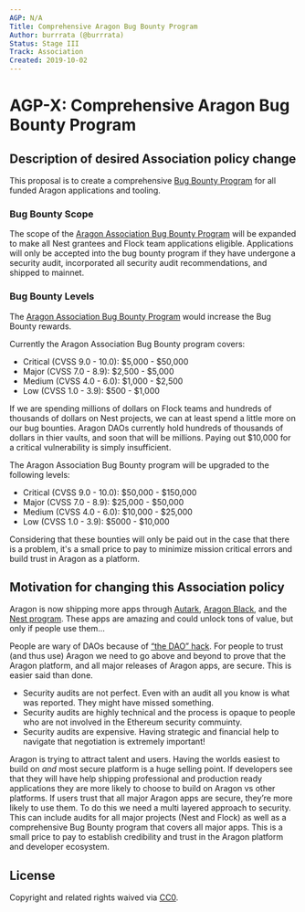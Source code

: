 ```yaml
---
AGP: N/A
Title: Comprehensive Aragon Bug Bounty Program
Author: burrrata (@burrrata)
Status: Stage III
Track: Association
Created: 2019-10-02
---
```


# AGP-X: Comprehensive Aragon Bug Bounty Program

## Description of desired Association policy change

This proposal is to create a comprehensive [Bug Bounty Program](https://wiki.aragon.org/dev/bug_bounty/) for all funded Aragon applications and tooling. 

### Bug Bounty Scope

The scope of the [Aragon Association Bug Bounty Program](https://wiki.aragon.org/dev/bug_bounty/) will be expanded to make all Nest grantees and Flock team applications eligible. Applications will only be accepted into the bug bounty program if they have undergone a security audit, incorporated all security audit recommendations, and shipped to mainnet. 

### Bug Bounty Levels

The [Aragon Association Bug Bounty Program](https://wiki.aragon.org/dev/bug_bounty/) would increase the Bug Bounty rewards. 

Currently the Aragon Association Bug Bounty program covers:
- Critical (CVSS 9.0 - 10.0): $5,000 - $50,000
- Major (CVSS 7.0 - 8.9): $2,500 - $5,000
- Medium (CVSS 4.0 - 6.0): $1,000 - $2,500
- Low (CVSS 1.0 - 3.9): $500 - $1,000

If we are spending millions of dollars on Flock teams and hundreds of thousands of dollars on Nest projects, we can at least spend a little more on our bug bounties. Aragon DAOs currently hold hundreds of thousands of dollars in thier vaults, and soon that will be millions. Paying out $10,000 for a critical vulnerability is simply insufficient. 

The Aragon Association Bug Bounty program will be upgraded to the following levels:
- Critical (CVSS 9.0 - 10.0): $50,000 - $150,000
- Major (CVSS 7.0 - 8.9): $25,000 - $50,000
- Medium (CVSS 4.0 - 6.0): $10,000 - $25,000
- Low (CVSS 1.0 - 3.9): $5000 - $10,000

Considering that these bounties will only be paid out in the case that there is a problem, it's a small price to pay to minimize mission critical errors and build trust in Aragon as a platform.

## Motivation for changing this Association policy

Aragon is now shipping more apps through [Autark](https://www.autark.xyz/), [Aragon Black](https://aragon.black/), and the [Nest program](https://github.com/aragon/nest/). These apps are amazing and could unlock tons of value, but only if people use them…

People are wary of DAOs because of [“the DAO” hack](http://hackingdistributed.com/2016/05/27/dao-call-for-moratorium/). For people to trust (and thus use) Aragon we need to go above and beyond to prove that the Aragon platform, and all major releases of Aragon apps, are secure. This is easier said than done.
- Security audits are not perfect. Even with an audit all you know is what was reported. They might have missed something.
- Security audits are highly technical and the process is opaque to people who are not involved in the Ethereum security commuinty.
- Security audits are expensive. Having strategic and financial help to navigate that negotiation is extremely important!

Aragon is trying to attract talent and users. Having the worlds easiest to build on _and_ most secure platform is a huge selling point. If developers see that they will have help shipping professional and production ready applications they are more likely to choose to build on Aragon vs other platforms. If users trust that all major Aragon apps are secure, they’re more likely to use them. To do this we need a multi layered approach to security. This can include audits for all major projects (Nest and Flock) as well as a comprehensive Bug Bounty program that covers all major apps. This is a small price to pay to establish credibility and trust in the Aragon platform and developer ecosystem.

## License
Copyright and related rights waived via [CC0](https://creativecommons.org/publicdomain/zero/1.0/).
